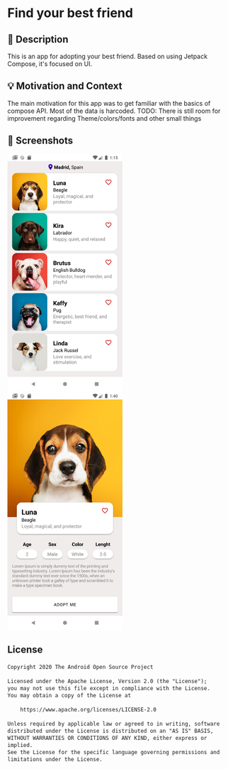 # Find your best friend

<!--- Replace <OWNER> with your Github Username and <REPOSITORY> with the name of your repository. -->
<!--- You can find both of these in the url bar when you open your repository in github. -->

## :scroll: Description
<!--- Describe your app in one or two sentences -->
This is an app for adopting your best friend. Based on using Jetpack Compose, it's focused on UI. 

## :bulb: Motivation and Context
<!--- Optionally point readers to interesting parts of your submission. -->
<!--- What are you especially proud of? -->
The main motivation for this app was to get familiar with the basics of compose API. Most of the data is harcoded.
TODO: There is still room for improvement regarding Theme/colors/fonts and other small things

## :camera_flash: Screenshots
<!-- You can add more screenshots here if you like -->
<img src="1.png" width="260">&emsp;<img src="2.png" width="260">

## License
```
Copyright 2020 The Android Open Source Project

Licensed under the Apache License, Version 2.0 (the "License");
you may not use this file except in compliance with the License.
You may obtain a copy of the License at

    https://www.apache.org/licenses/LICENSE-2.0

Unless required by applicable law or agreed to in writing, software
distributed under the License is distributed on an "AS IS" BASIS,
WITHOUT WARRANTIES OR CONDITIONS OF ANY KIND, either express or implied.
See the License for the specific language governing permissions and
limitations under the License.
```
